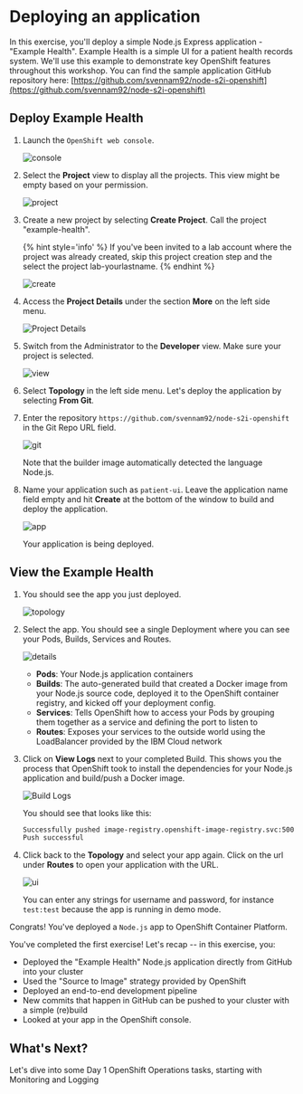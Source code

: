 # Deploying an application

In this exercise, you'll deploy a simple Node.js Express application - "Example Health". Example Health is a simple UI for a patient health records system. We'll use this example to demonstrate key OpenShift features throughout this workshop. You can find the sample application GitHub repository here: [https://github.com/svennam92/node-s2i-openshift](https://github.com/svennam92/node-s2i-openshift)

## Deploy Example Health

1. Launch the `OpenShift web console`.

    ![console](../assets/ocp-console.png)

1. Select the **Project** view to display all the projects. This view might be empty based on your permission.

    ![project](../assets/ocp-project.png)

1. Create a new project by selecting **Create Project**. Call the project "example-health".

    {% hint style='info' %} If you've been invited to a lab account where the project was already created, skip this project creation step and the select the project lab-yourlastname. {% endhint %}

    ![create](../assets/ocp-create-project.png)

1. Access the **Project Details** under the section **More** on the left side menu.

    ![Project Details](../assets/ocp43-project-details.png)

1. Switch from the Administrator to the **Developer** view. Make sure your project is selected.

    ![view](../assets/ocp-project-view.png)

1. Select **Topology** in the left side menu. Let's deploy the application by selecting **From Git**.

1. Enter the repository `https://github.com/svennam92/node-s2i-openshift` in the Git Repo URL field.

    ![git](../assets/ocp-configure-git.png)

    Note that the builder image automatically detected the language Node.js.

1. Name your application such as `patient-ui`. Leave the application name field empty and hit **Create** at the bottom of the window to build and deploy the application.

    ![app](../assets/ocp-app-name-short.png)

    Your application is being deployed.

## View the Example Health

1. You should see the app you just deployed.

    ![topology](../assets/ocp-topology-app.png)

1. Select the app. You should see a single Deployment where you can see your Pods, Builds, Services and Routes.

    ![details](../assets/ocp-topo-app-details.png)

    * **Pods**: Your Node.js application containers
    * **Builds**: The auto-generated build that created a Docker image from your Node.js source code, deployed it to the OpenShift container registry, and kicked off your deployment config.
    * **Services**: Tells OpenShift how to access your Pods by grouping them together as a service and defining the port to listen to
    * **Routes**: Exposes your services to the outside world using the LoadBalancer provided by the IBM Cloud network

1. Click on **View Logs** next to your completed Build. This shows you the process that OpenShift took to install the dependencies for your Node.js application and build/push a Docker image.

    ![Build Logs](../assets/ocp43-build-logs.png)

    You should see that looks like this:

    ```bash
    Successfully pushed image-registry.openshift-image-registry.svc:5000/example-health/patient-ui@sha256:f9385e010144f36353a74d16b6af10a028c12d005ab4fc0b1437137f6bd9e20a
    Push successful
    ```

1. Click back to the **Topology** and select your app again. Click on the url under **Routes** to open your application with the URL.

    ![ui](../assets/patient-ui-web.png)

    You can enter any strings for username and password, for instance `test:test` because the app is running in demo mode.

Congrats! You've deployed a `Node.js` app to OpenShift Container Platform.

You've completed the first exercise! Let's recap -- in this exercise, you:

* Deployed the "Example Health" Node.js application directly from GitHub into your cluster
* Used the "Source to Image" strategy provided by OpenShift
* Deployed an end-to-end development pipeline
* New commits that happen in GitHub can be pushed to your cluster with a simple \(re\)build
* Looked at your app in the OpenShift console.

## What's Next?

Let's dive into some Day 1 OpenShift Operations tasks, starting with Monitoring and Logging
